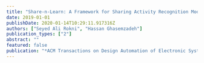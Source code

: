 ```yaml
---
title: "Share-n-Learn: A Framework for Sharing Activity Recognition Models in Wearable Systems With Context-Varying Sensors"
date: 2019-01-01
publishDate: 2020-01-14T10:29:11.917316Z
authors: ["Seyed Ali Rokni", "Hassan Ghasemzadeh"]
publication_types: ["2"]
abstract: ""
featured: false
publication: "*ACM Transactions on Design Automation of Electronic Systems (TODAES)*"
---
```


